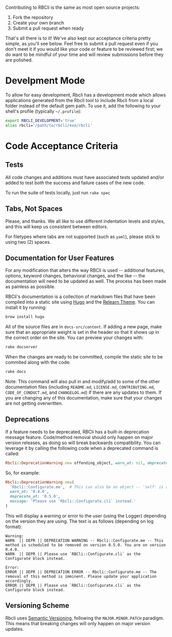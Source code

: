 Contributing to RBCli is the same as most open source projects:

1. Fork the repository
2. Create your own branch
3. Submit a pull request when ready

That's all there is to it! We've also kept our acceptance criteria pretty simple, as you'll see below. Feel free to submit a pull request even if you don't meet it if you would like your code or feature to be reviewed first; we do want to be mindful of your time and will review submissions before they are polished.

# Develpment Mode

To allow for easy development, Rbcli has a development mode which allows applications generated from the Rbcli tool to include Rbcli from a local folder instead of the default gem path. To use it, add the following to your shell's profile (typically `~/.profile`):

```bash
export RBCLI_DEVELOPMENT='true'
alias rbcli='/path/to/rbcli/exe/rbcli'
```

# Code Acceptance Criteria

## Tests

All code changes and additions must have associated tests updated and/or added to test both the success and failure cases of the new code.

To run the suite of tests locally, just run `rake spec`

## Tabs, Not Spaces

Please, and thanks. We all like to use different indentation levels and styles, and this will keep us consistent between editors.

For filetypes where tabs are not supported (such as `yaml`), please stick to using two (2) spaces.

## Documentation for User Features

For any modification that alters the way RBCli is used -- additional features, options, keyword changes, behavioral changes, and the like -- the documentation will need to be updated as well. The process has been made as painless as possible.

RBCli's documentation is a collection of markdown files that have been compiled into a static site using [Hugo](https://gohugo.io) and the [Relearn Theme](https://mcshelby.github.io/hugo-theme-relearn/index.html).  You can install it by running:

```bash
brew install hugo 
```

All of the source files are in `docs-src/content`. If adding a new page, make sure that an appropriate weight is set in the header so that it shows up in the correct order on the site. You can preview your changes with:

```bash
rake docserver
```

When the changes are ready to be committed, compile the static site to be commited along with the code:

```bash
rake docs
```

Note: This command will also pull in and modify/add to some of the other documentation files (including `README.md`, `LICENSE.md`, `CONTRIBUTING.md`, `CODE_OF_CONDUCT.md`, and `CHANGELOG.md`) if there are any updates to them. If you are changing any of this documentation, make sure that your changes are not getting overwritten.

## Deprecations

If a feature needs to be deprecated, RBCli has a built-in deprecation message feature. Code/method removal should only happen on major version releases, as doing so will break backwards compatibility. You can leverage it by calling the following code when a deprecated command is called:

```ruby
Rbcli::DeprecationWarning.new offending_object, warn_at: nil, deprecate_at: nil, message: nil
```

So, for example:

```ruby
Rbcli::DeprecationWarning.new(
  'Rbcli::Configurate.me',  # This can also be an object -- 'self' is a good one
  warn_at: '0.4.0',
  deprecate_at: '0.5.0',
  message: 'Please use `Rbcli::Configurate.cli` instead.'
)
```

This will display a warning or error to the user (using the Logger) depending on the version they are using. The text is as follows (depending on log format):

```text
Warning:
WARN  || DEPR || DEPRECATION WARNING -- Rbcli::Configurate.me -- This method is scheduled to be removed on version 0.5.0. You are on version 0.4.0.
WARN  || DEPR || Please use `RBCli::Configurate.cli` as the Configurate block instead.

Error:
ERROR || DEPR || DEPRECATION ERROR -- Rbcli::Configurate.me -- The removal of this method is imminent. Please update your application accordingly.
ERROR || DEPR || Please use `RBCli::Configurate.cli` as the Configurate block instead.
```

## Versioning Scheme

Rbcli uses [Semantic Versioning](https://semver.org), following the `MAJOR.MINOR.PATCH` paradigm. This means that breaking changes will only happen on major version updates.